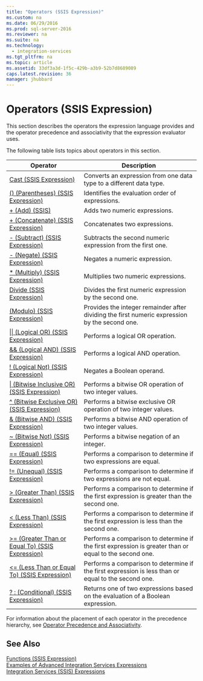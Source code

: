 ```yaml
---
title: "Operators (SSIS Expression)"
ms.custom: na
ms.date: 06/29/2016
ms.prod: sql-server-2016
ms.reviewer: na
ms.suite: na
ms.technology: 
  - integration-services
ms.tgt_pltfrm: na
ms.topic: article
ms.assetid: 33df3a3d-1f5c-429b-a3b9-52b7d8689089
caps.latest.revision: 36
manager: jhubbard
---
```

# Operators (SSIS Expression)
This section describes the operators the expression language provides and the operator precedence and associativity that the expression evaluator uses.  
  
 The following table lists topics about operators in this section.  
  
|Operator|Description|  
|--------------|-----------------|  
|[Cast (SSIS Expression)](../../Topics/TopicNameNotContainA/Cast--SSIS-Expression-.md)|Converts an expression from one data type to a different data type.|  
|[() (Parentheses) (SSIS Expression)](../../Topics/TopicNameNotContainA/----Parentheses---SSIS-Expression-.md)|Identifies the evaluation order of expressions.|  
|[+ (Add) (SSIS)](../../Topics/TopicNameNotContainA/---Add---SSIS-.md)|Adds two numeric expressions.|  
|[+ (Concatenate) (SSIS Expression)](../../Topics/TopicNameNotContainA/---Concatenate---SSIS-Expression-.md)|Concatenates two expressions.|  
|[- (Subtract) (SSIS Expression)](../../Topics/TopicNameNotContainA/---Subtract---SSIS-Expression-.md)|Subtracts the second numeric expression from the first one.|  
|[- (Negate) (SSIS Expression)](../../Topics/TopicNameNotContainA/---Negate---SSIS-Expression-.md)|Negates a numeric expression.|  
|[* (Multiply) (SSIS Expression)](../../Topics/TopicNameNotContainA/---Multiply---SSIS-Expression-.md)|Multiplies two numeric expressions.|  
|[Divide (SSIS Expression)](../../Topics/TopicNameNotContainA/Divide--SSIS-Expression-.md)|Divides the first numeric expression by the second one.|  
|[(Modulo) (SSIS Expression)](../../Topics/TopicNameNotContainA/-Modulo---SSIS-Expression-.md)|Provides the integer remainder after dividing the first numeric expression by the second one.|  
|[&#124;&#124; (Logical OR) (SSIS Expression)](../Topic/%7C%7C%20\(Logical%20OR\)%20\(SSIS%20Expression\).md)|Performs a logical OR operation.|  
|[&& (Logical AND) (SSIS Expression)](../../Topics/TopicNameNotContainA/----Logical-AND---SSIS-Expression-.md)|Performs a logical AND operation.|  
|[! (Logical Not) (SSIS Expression)](../../Topics/TopicNameNotContainA/!--Logical-Not---SSIS-Expression-.md)|Negates a Boolean operand.|  
|[&#124; (Bitwise Inclusive OR) (SSIS Expression)](../Topic/%7C%20\(Bitwise%20Inclusive%20OR\)%20\(SSIS%20Expression\).md)|Performs a bitwise OR operation of two integer values.|  
|[^ (Bitwise Exclusive OR) (SSIS Expression)](../Topic/%5E%20\(Bitwise%20Exclusive%20OR\)%20\(SSIS%20Expression\).md)|Performs a bitwise exclusive OR operation of two integer values.|  
|[& (Bitwise AND) (SSIS Expression)](../../Topics/TopicNameNotContainA/---Bitwise-AND---SSIS-Expression-.md)|Performs a bitwise AND operation of two integer values.|  
|[~ (Bitwise Not) (SSIS Expression)](../../Topics/TopicNameNotContainA/~--Bitwise-Not---SSIS-Expression-.md)|Performs a bitwise negation of an integer.|  
|[== (Equal) (SSIS Expression)](../../Topics/TopicNameNotContainA/==--Equal---SSIS-Expression-.md)|Performs a comparison to determine if two expressions are equal.|  
|[!= (Unequal) (SSIS Expression)](../../Topics/TopicNameNotContainA/!=--Unequal---SSIS-Expression-.md)|Performs a comparison to determine if two expressions are not equal.|  
|[> (Greater Than) (SSIS Expression)](../Topic/%3E%20\(Greater%20Than\)%20\(SSIS%20Expression\).md)|Performs a comparison to determine if the first expression is greater than the second one.|  
|[< (Less Than) (SSIS Expression)](../Topic/%3C%20\(Less%20Than\)%20\(SSIS%20Expression\).md)|Performs a comparison to determine if the first expression is less than the second one.|  
|[>= (Greater Than or Equal To) (SSIS Expression)](../Topic/%3E=%20\(Greater%20Than%20or%20Equal%20To\)%20\(SSIS%20Expression\).md)|Performs a comparison to determine if the first expression is greater than or equal to the second one.|  
|[<= (Less Than or Equal To) (SSIS Expression)](../Topic/%3C=%20\(Less%20Than%20or%20Equal%20To\)%20\(SSIS%20Expression\).md)|Performs a comparison to determine if the first expression is less than or equal to the second one.|  
|[? : (Conditional) (SSIS Expression)](../Topic/?%20:%20\(Conditional\)%20\(SSIS%20Expression\).md)|Returns one of two expressions based on the evaluation of a Boolean expression.|  
  
 For information about the placement of each operator in the precedence hierarchy, see [Operator Precedence and Associativity](../../Topics/TopicNameNotContainA/Operator-Precedence-and-Associativity.md).  
  
## See Also  
 [Functions (SSIS Expression)](../../Topics/TopicNameNotContainA/Functions--SSIS-Expression-.md)   
 [Examples of Advanced Integration Services Expressions](../../Topics/TopicNameNotContainA/Examples-of-Advanced-Integration-Services-Expressions.md)   
 [Integration Services (SSIS) Expressions](../../Topics/TopicNameNotContainA/Integration-Services--SSIS--Expressions.md)